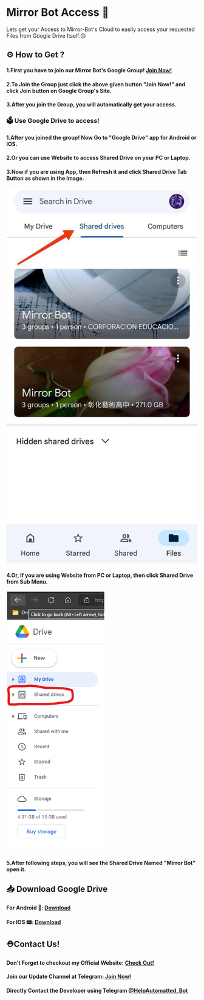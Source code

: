 # Mirror Bot Access 🔐
Lets get your Access to Mirror-Bot's Cloud to easily access your requested Files from Google Drive Itself.😊
## ⚙️ How to Get ?
<h4><b> 1.First you have to join our Mirror Bot's Google Group! <a href="https://bit.ly/Mirror-Bot"> Join Now!</a></b></h4>
<h4><b> 2.To Join the Group just click the above given button "Join Now!" and click Join button on Google Group's Site.</b></h4>
<h4><b> 3.After you join the Group, you will automatically get your access.</b></h4>
<h3> 🗳️ Use Google Drive to access!</h3>
<h4><b> 1.After you joined the group! Now Go to "Google Drive" app for Android or IOS.</b></h4>
<h4><b> 2.Or you can use Website to access Shared Drive on your PC or Laptop.</b></h4>
<h4><b> 3.Now if you are using App, then Refresh it and click Shared Drive Tab Button as shown in the Image.</b></h4>
<img src="Img/4.jpg" alt="1" width="auto" height="10%"> <!---Img already exist that's why--->
<h4><b> 4.Or, If you are using Website from PC or Laptop, then click Shared Drive from Sub Menu.</b></h4>
<img src="Img/5.png" alt="2" width="auto" height="10%"> <!---Img already exist that's why--->
<h4><b> 5.After following steps, you will see the Shared Drive Named "Mirror Bot" open it.</b></h4>
<h2> 📥 Download Google Drive</h2>
<h4> <b>For Android 📱: <a href="https://play.google.com/store/apps/details?id=com.google.android.apps.docs" alt="Download-for-Android"> Download</a></b></h4>
<h4> <b>For IOS 📟: <a href="https://apps.apple.com/in/app/google-drive-online-backup/id507874739"> Download</a></b></h4>
<h2>⛑Contact Us!</h2>
<h4><b>Don't Forget to checkout my Official Website: <a href="https://www.caduceus.ml">Check Out!</a></b></h4>
<h4>Join our Update Channel at Telegram:<a href="https://telegram.me/TheCaduceusUPDATE"> Join Now!</a>
<h4>Directly Contact the Developer using Telegram <a href="https://telegram.me/HelpAutomatted_Bot">@HelpAutomatted_Bot</a></h4>
